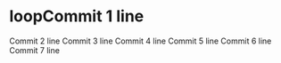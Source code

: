 # loopCommit 1 line
Commit 2 line
Commit 3 line
Commit 4 line
Commit 5 line
Commit 6 line
Commit 7 line

